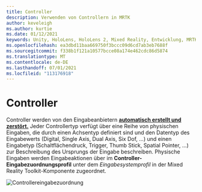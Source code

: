 ```yaml
---
title: Controller
description: Verwenden von Controllern in MRTK
author: keveleigh
ms.author: kurtie
ms.date: 01/12/2021
keywords: Unity, HoloLens, HoloLens 2, Mixed Reality, Entwicklung, MRTK, Controller,
ms.openlocfilehash: ea3dbd11baa669750f3bccc09d6cd7ab3eb7688f
ms.sourcegitcommit: f338b1f121a10577bcce08a174e462cdc86d5874
ms.translationtype: MT
ms.contentlocale: de-DE
ms.lasthandoff: 07/01/2021
ms.locfileid: "113176918"
---
```

# <a name="controllers"></a>Controller

Controller werden von den Eingabeanbietern [**automatisch erstellt und zerstört.**](input-providers.md) Jeder Controllertyp verfügt  über eine Reihe von physischen Eingaben, die durch einen Achsentyp definiert sind und den Datentyp des Eingabewerts (Digital, Single Axis, Dual Axis, Six Dof, ...) und einen Eingabetyp (Schaltflächendruck, Trigger, Thumb Stick, Spatial Pointer, ...) zur Beschreibung des Ursprungs der Eingabe beschreiben.  Physische Eingaben werden  Eingabeaktionen über im **Controller-Eingabezuordnungsprofil** unter dem *Eingabesystemprofil* in der Mixed Reality Toolkit-Komponente zugeordnet.

![Controllereingabezuordnung](../images/input/ControllerInputMapping.png)
